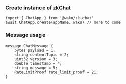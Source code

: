 ### Create instance of zkChat
```
import { ChatApp } from '@waku/zk-chat'
await ChatApp.create(appName, waku) // more to come
```

### Message usage
```
message ChatMessage {
    bytes payload = 1;
    string contentTopic = 2;
    uint32 version = 3;
    double timestamp = 4;
    string message = 5;
    RateLimitProof rate_limit_proof = 21;
}
```